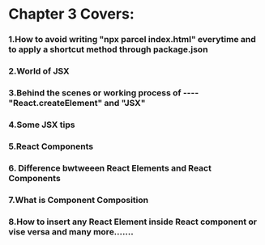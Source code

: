 # Chapter 3 Covers:

### 1.How to avoid writing "npx parcel index.html" everytime and to apply a shortcut method through package.json 
### 2.World of JSX
### 3.Behind the scenes or working process of ---- "React.createElement" and "JSX"
### 4.Some JSX tips
### 5.React Components
### 6. Difference bwtweeen React Elements and React Components
### 7.What is Component Composition
### 8.How to insert any React Element inside React component or vise versa and many more.......